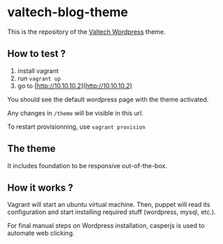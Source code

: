 valtech-blog-theme
==================

This is the repository of the [Valtech Wordpress](blog.valtech.fr) theme.

How to test ?
-------------

 1. install vagrant
 1. run `vagrant up`
 1. go to [http://10.10.10.2](http://10.10.10.2)

You should see the default wordpress page with the theme activated.

Any changes in `/theme` will be visible in this url.

To restart provisionning, use `vagrant provision`


The theme
---------

It includes foundation to be responsive out-of-the-box.


How it works ?
--------------

Vagrant will start an ubuntu virtual machine. Then, puppet will read its configuration and start installing required stuff (wordpress, mysql, etc.).

For final manual steps on Wordpress installation, casperjs is used to automate web clicking.
